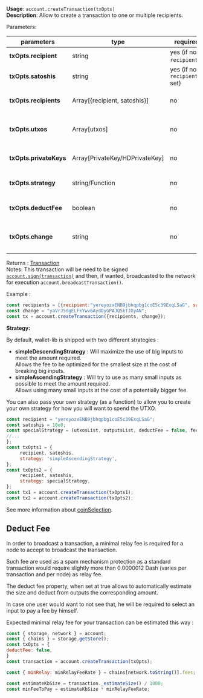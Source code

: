 **Usage**: `account.createTransaction(txOpts)`    
**Description**: Allow to create a transaction to one or multiple recipients.

Parameters: 

| parameters                    | type                          | required                     | Description                                                                                                                         |  
|-------------------------------|-------------------------------|------------------------------| ----------------------------------------------------------------------------------------------------------------------------------- |
| **txOpts.recipient**          | string                        | yes (if no `recipients`)     | The external address recipient of this transaction                                                                                  |
| **txOpts.satoshis**           | string                        | yes (if no `recipients` set) | The value amount to transfer to the recipient address                                                                               |
| **txOpts.recipients**         | Array[{recipient, satoshis}]  | no                           | Alternatively, you can use this to send to multiple address/amount. Array arra of {recipient, satoshis}                             |
| **txOpts.utxos**              | Array[utxos]                  | no                           | Can be specified to use specific utxo to use, or other utxos own by other private keys (you will need to pass the privateKeys along |
| **txOpts.privateKeys**        | Array[PrivateKey/HDPrivateKey]| no                           | Overwrite the default behaviour (searching locally for keys) and uses these to sign instead.                                        |
| **txOpts.strategy**           | string/Function               | no                           | Overwrite the default strategy used (using account default or specified strategy)                                                   |
| **txOpts.deductFee**          | boolean                       | no                           | Defaults: true. When set at false, will not deduct fee on the Transaction object                                                    |
| **txOpts.change**             | string                        | no                           | Defaults: `account.getUnusedAddress(internal)`. When set, will use that address as a change address on remaining fund               |


Returns : [Transaction](https://dashevo.github.io/DashJS/#/usage/dashcorelib-primitives?id=transaction)   
Notes: This transaction will be need to be signed [`account.sign(transaction)`](/account/sign) and then, if wanted, broadcasted to the network for execution `account.broadcastTransaction()`.

Example : 
```js
const recipients = [{recipient:"yereyozxENB9jbhqpbg1coE5c39ExqLSaG", satoshis:10e8},{recipient: "yMN2w8NiwcmY3zvJLeeBxpaExFV1aN23pg", satoshis: 1e8}];
const change = "yaVrJ5dgELFkYwv6AydDyGPAJQ5kTJXyAN";
const tx = account.createTransaction({recipients, change});
```

**Strategy:**

By default, wallet-lib is shipped with two different strategies : 

- **simpleDescendingStrategy** : Will maximize the use of big inputs to meet the amount required.  
    Allows the fee to be optimized for the smallest size at the cost of breaking big inputs.
- **simpleAscendingStrategy** : Will try to use as many small inputs as possible to meet the amount required.  
    Allows using many small inputs at the cost of a potentially bigger fee.

You can also pass your own strategy (as a function) to allow you to create your own strategy for how you will want to spend the UTXO.   

```js
const recipient = "yereyozxENB9jbhqpbg1coE5c39ExqLSaG";
const satoshis = 10e8;
const specialStrategy = (utxosList, outputsList, deductFee = false, feeCategory = 'normal')=> { 
//...
};
const txOpts1 = {
     recipient, satoshis,
     strategy: 'simpleAscendingStrategy',
};
const txOpts2 = {
     recipient, satoshis,
     strategy: specialStrategy,
};
const tx1 = account.createTransaction(txOpts1);
const tx2 = account.createTransaction(txOpts2);
```

See more information about [coinSelection](/usage/coinSelection).

## Deduct Fee 

In order to broadcast a transaction, a minimal relay fee is required for a node to accept to broadcast the transaction.  

Such fee are used as a spam mechanism protection as a standard transaction would require slightly more than 0.0000012 Dash (varies per transaction and per node) as relay fee.  

The deduct fee property, when set at true allows to automatically estimate the size and deduct from outputs the corresponding amount.  

In case one user would want to not see that, he will be required to select an input to pay a fee by himself. 

Expected minimal relay fee for your transaction can be estimated this way : 

```js 
const { storage, network } = account;
const { chains } = storage.getStore();
const txOpts = {
deductFee: false,
}
const transaction = account.createTransaction(txOpts);

const { minRelay: minRelayFeeRate } = chains[network.toString()].fees;

const estimateKbSize = transaction._estimateSize() / 1000;
const minFeeToPay = estimateKbSize * minRelayFeeRate;
```

